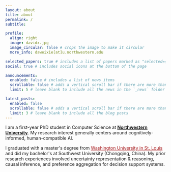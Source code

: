 ```yaml
---
layout: about
title: about
permalink: /
subtitle: 

profile:
  align: right
  image: davidx.jpg
  image_circular: false # crops the image to make it circular
  more_info: daweixie[at]u.northwestern.edu

selected_papers: true # includes a list of papers marked as "selected={true}"
social: true # includes social icons at the bottom of the page

announcements:
  enabled: false # includes a list of news items
  scrollable: false # adds a vertical scroll bar if there are more than 3 news items
  limit: 5 # leave blank to include all the news in the `_news` folder

latest_posts:
  enabled: false
  scrollable: false # adds a vertical scroll bar if there are more than 3 new posts items
  limit: 3 # leave blank to include all the blog posts
---
```


I am a first-year PhD student in Computer Science at **[Northwestern University](https://www.northwestern.edu/)**. My research interest generally centers around cognitively-informed, human-compatible AI.

I graduated with a master's degree from <a href="https://wustl.edu/" style="color: #a51417;">Washington University in St. Louis</a> and did my bachelor's at Southwest University (Chongqing, China). My prior research experiences involved uncertainty representation & reasoning, causal inference, and preference aggregation for decision support systems.
